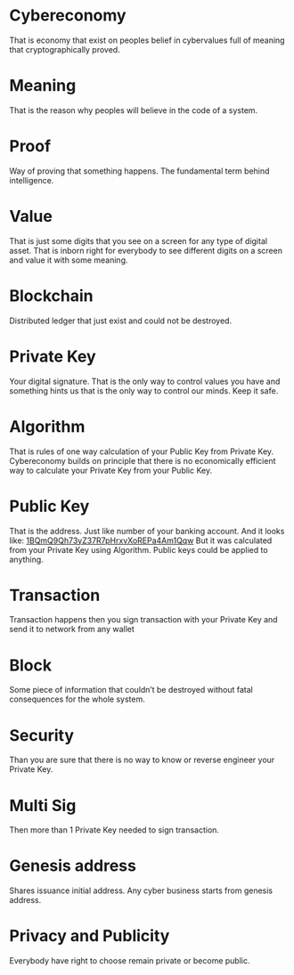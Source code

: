 # Cybereconomy
That is economy that exist on peoples belief in cybervalues full of meaning that cryptographically proved.
# Meaning
That is the reason why peoples will believe in the code of a system.
# Proof
Way of proving that something happens. The fundamental term behind intelligence.
# Value
That is just some digits that you see on a screen for any type of digital asset. That is inborn right for everybody to see different digits on a screen and value it with some meaning.
# Blockchain
Distributed ledger that just exist and could not be destroyed.
# Private Key
Your digital signature. That is the only way to control values you have and something hints us that is the only way to control our minds. Keep it safe.
# Algorithm
That is rules of one way calculation of your Public Key from Private Key. Cybereconomy builds on principle that there is no economically efficient way to calculate your Private Key from your Public Key.
# Public Key
That is the address. Just like number of your banking account. And it looks like:
[1BQmQ9Qh73yZ37R7pHrxvXoREPa4Am1Qqw](https://www.coinprism.info/address/1BQmQ9Qh73yZ37R7pHrxvXoREPa4Am1Qqw)
But it was calculated from your Private Key using Algorithm.
Public keys could be applied to anything.
# Transaction
Transaction happens then you sign transaction with your Private Key and send it to network from any wallet
# Block
Some piece of information that couldn’t be destroyed without fatal consequences for the whole system.
# Security
Than you are sure that there is no way to know or reverse engineer your Private Key.
# Multi Sig
Then more than 1 Private Key needed to sign transaction.
# Genesis address
Shares issuance initial address. Any cyber business starts from genesis address.
# Privacy and Publicity
Everybody have right to choose remain private or become public.